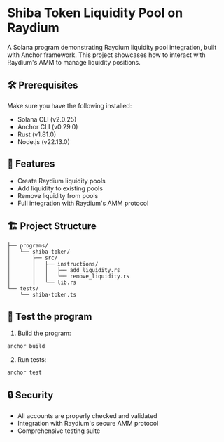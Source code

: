 # Shiba Token Liquidity Pool on Raydium

A Solana program demonstrating Raydium liquidity pool integration, built with Anchor framework. This project showcases how to interact with Raydium's AMM to manage liquidity positions.

## 🛠 Prerequisites

Make sure you have the following installed:
- Solana CLI (v2.0.25)
- Anchor CLI (v0.29.0)
- Rust (v1.81.0)
- Node.js (v22.13.0)

## 🚀 Features

- Create Raydium liquidity pools
- Add liquidity to existing pools
- Remove liquidity from pools
- Full integration with Raydium's AMM protocol

## 🏗 Project Structure

```
├── programs/
│   └── shiba-token/
│       ├── src/
│       │   ├── instructions/
│       │   │   ├── add_liquidity.rs
│       │   │   └── remove_liquidity.rs
│       │   └── lib.rs
└── tests/
    └── shiba-token.ts
```

## 💫 Test the program

1. Build the program:
```bash
anchor build
```

2. Run tests:
```bash
anchor test
```

## 🔒 Security

- All accounts are properly checked and validated
- Integration with Raydium's secure AMM protocol
- Comprehensive testing suite

